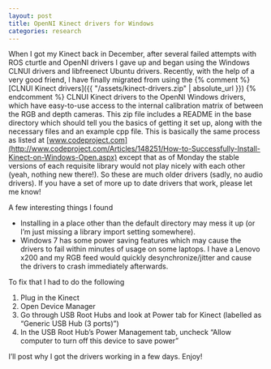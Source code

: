 ```yaml
---
layout: post
title: OpenNI Kinect drivers for Windows
categories: research
---
```


When I got my Kinect back in December, after several failed attempts with ROS cturtle and OpenNI drivers I gave up and began using the Windows CLNUI drivers and libfreenect Ubuntu drivers. Recently, with the help of a very good friend, I have finally migrated from using the {% comment %}[CLNUI Kinect drivers]({{ "/assets/kinect-drivers.zip" | absolute_url }}) {% endcomment %} CLNUI Kinect drivers to the OpenNI Windows drivers, which have easy-to-use access to the internal calibration matrix of between the RGB and depth cameras. This zip file includes a README in the base directory which should tell you the basics of getting it set up, along with the necessary files and an example cpp file. This is basically the same process as listed at [www.codeproject.com](http://www.codeproject.com/Articles/148251/How-to-Successfully-Install-Kinect-on-Windows-Open.aspx) except that as of Monday the stable versions of each requisite library would not play nicely with each other (yeah, nothing new there!). So these are much older drivers (sadly, no audio drivers). If you have a set of more up to date drivers that work, please let me know!

A few interesting things I found
* Installing in a place other than the default directory may mess it up (or I’m just missing a library import setting somewhere).
* Windows 7 has some power saving features which may cause the drivers to fail within minutes of usage on some laptops. I have a Lenovo x200 and my RGB feed would quickly desynchronize/jitter and cause the drivers to crash immediately afterwards.

To fix that I had to do the following
1. Plug in the Kinect
2. Open Device Manager
3. Go through USB Root Hubs and look at Power tab for Kinect (labelled as “Generic USB Hub (3 ports)”)
4. In the USB Root Hub’s Power Management tab, uncheck “Allow computer to turn off this device to save power”

I’ll post why I got the drivers working in a few days. Enjoy!
